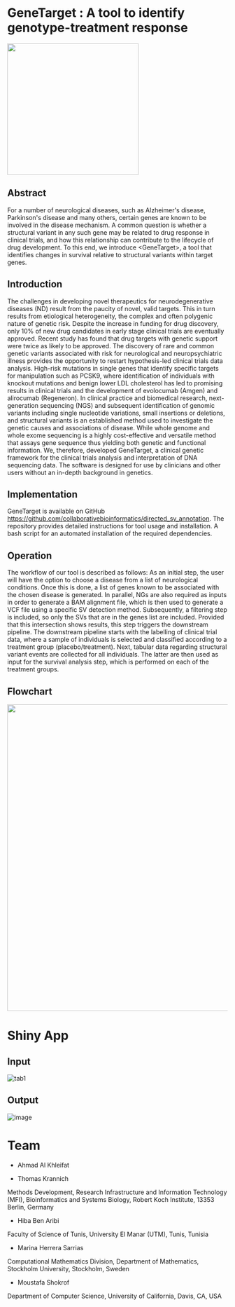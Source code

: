 # GeneTarget : A tool to identify genotype-treatment response
<img src="https://user-images.githubusercontent.com/41301333/195215088-8404f200-8297-4322-a30f-c84f526aa620.png" width="300" height="300">


##  Abstract
For a number of neurological diseases, such as Alzheimer's disease, Parkinson's disease and many others, certain genes are known to be involved in the disease mechanism.
A common question is whether a structural variant in any such gene may be related to drug response in clinical trials, and how this relationship can contribute to the lifecycle of drug development.
To this end, we introduce \<GeneTarget\>, a tool that identifies changes in survival relative to structural variants within target genes. 


##  Introduction

The challenges in developing novel therapeutics for neurodegenerative diseases (ND) result from the paucity of novel, valid targets. This in turn results from etiological heterogeneity, the complex and often polygenic nature of genetic risk. Despite the increase in funding for drug discovery, only 10% of new drug candidates in early stage clinical trials are eventually approved. Recent study has found that drug targets with genetic support were twice as likely to be approved. The discovery of rare and common genetic variants associated with risk for neurological and neuropsychiatric illness provides the opportunity to restart hypothesis-led clinical trials data analysis. High-risk mutations in single genes that identify specific targets for manipulation such as PCSK9, where identification of individuals with knockout mutations and benign lower LDL cholesterol has led to promising results in clinical trials and the development of evolocumab (Amgen) and alirocumab (Regeneron). In clinical practice and biomedical research, next-generation sequencing (NGS) and subsequent identification of genomic variants including single nucleotide variations, small insertions or deletions, and structural variants is an established method used to investigate the genetic causes and associations of disease. While whole genome and whole exome sequencing is a highly cost-effective and versatile method that assays gene sequence thus yielding both genetic and functional information. We, therefore, developed GeneTarget, a clinical genetic framework for the clinical trials analysis and interpretation of DNA sequencing data. The software is designed for use by clinicians and other users without an in-depth background in genetics.


##  Implementation
GeneTarget is available on GitHub https://github.com/collaborativebioinformatics/directed_sv_annotation. The repository provides detailed instructions for tool usage and installation. A bash script for an automated installation of the required dependencies.


##  Operation
The workflow of our tool is described as follows:
As an initial step, the user will have the option to choose a disease from a list of neurological conditions. Once this is done, a list of genes known to be associated with the chosen disease is generated. In parallel,  NGs are also required as inputs in order to generate a BAM alignment file, which is then used to generate a VCF file using a specific SV detection method. Subsequently, a filtering step is included, so only the SVs that are in the genes list are included. Provided that this intersection shows results, this step triggers the downstream pipeline.
The downstream pipeline starts with the labelling of clinical trial data, where a sample of individuals is selected and classified according to a treatment group (placebo/treatment). Next, tabular data regarding structural variant events are collected for all individuals. The latter are then used as input for the survival analysis step, which is performed on each of the treatment groups. 

##  Flowchart

<img src="https://github.com/collaborativebioinformatics/GeneTarget/blob/main/img/GeneTargetWorkflow.svg" width="700">

# Shiny App

## Input

![tab1](https://user-images.githubusercontent.com/73958439/195362195-b7dade92-be11-4a8b-b4a5-b4663cdbd6f5.PNG)


## Output

![image](https://user-images.githubusercontent.com/73958439/195366937-82edb5cb-92d2-4853-9a76-db49c596cd1d.png)
# Team

* Ahmad Al Khleifat

* Thomas Krannich

Methods Development, Research Infrastructure and Information Technology (MFI), Bioinformatics and Systems Biology, Robert Koch Institute, 13353 Berlin, Germany

* Hiba Ben Aribi

Faculty of Science of Tunis, University El Manar (UTM), Tunis, Tunisia

* Marina Herrera Sarrias

Computational Mathematics Division, Department of Mathematics, Stockholm University, Stockholm, Sweden

* Moustafa Shokrof

Department of Computer Science, University of California, Davis, CA, USA 
